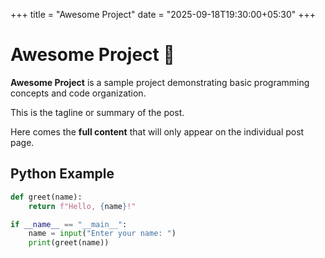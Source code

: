 +++
title = "Awesome Project"
date = "2025-09-18T19:30:00+05:30"
+++

# Awesome Project 🚀

**Awesome Project** is a sample project demonstrating basic programming concepts and code organization.  

This is the tagline or summary of the post.

<!--more-->

Here comes the **full content** that will only appear on the individual post page.

## Python Example
```python
def greet(name):
    return f"Hello, {name}!"

if __name__ == "__main__":
    name = input("Enter your name: ")
    print(greet(name))
